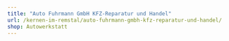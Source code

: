 ```yaml
---
title: "Auto Fuhrmann GmbH KFZ-Reparatur und Handel"
url: /kernen-im-remstal/auto-fuhrmann-gmbh-kfz-reparatur-und-handel/
shop: Autowerkstatt
---
```


